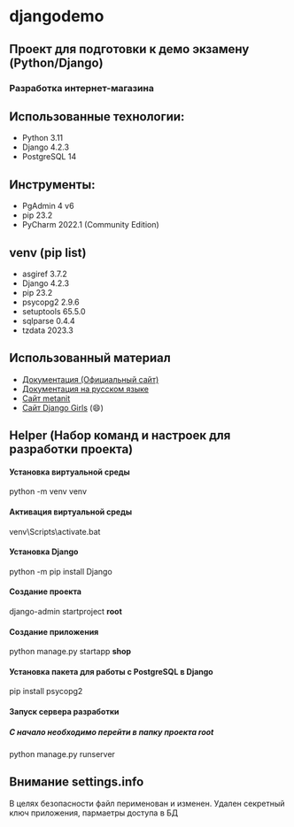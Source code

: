 # djangodemo
## Проект для подготовки к демо экзамену (Python/Django)

### Разработка интернет-магазина

## Использованные технологии:
- Python 3.11
- Django 4.2.3
- PostgreSQL 14

## Инструменты:
- PgAdmin 4 v6
- pip 23.2
- PyCharm 2022.1 (Community Edition)

## venv (pip list)  
- asgiref    3.7.2  
- Django     4.2.3  
- pip        23.2   
- psycopg2   2.9.6  
- setuptools 65.5.0 
- sqlparse   0.4.4  
- tzdata     2023.3 


## Использованный материал
- [Документация (Официальный сайт)](https://www.djangoproject.com/)
- [Документация на русском языке](https://django.fun/ru/)
- [Сайт metanit](https://metanit.com/python/django/1.1.php)
- [Сайт Django Girls](https://tutorial.djangogirls.org/ru/) (:smile:)

## Helper (Набор команд и настроек для разработки проекта)

#### Установка виртуальной среды
python -m venv venv

#### Активация виртуальной среды
venv\Scripts\activate.bat

#### Установка Django
python -m pip install Django

#### Создание проекта
django-admin startproject __root__

#### Создание приложения
python manage.py startapp __shop__

#### Установка пакета для работы с PostgreSQL в  Django
pip install psycopg2

#### Запуск сервера разработки
##### С начало необходимо перейти в папку проекта __root__
python manage.py runserver

## Внимание settings.info
В целях безопасности файл перименован и изменен. Удален секретный ключ приложения, пармаетры доступа в БД 
